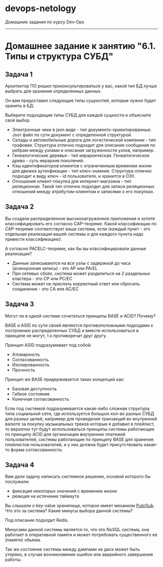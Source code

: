 # devops-netology
Домашние задания по курсу Dev-Ops

------

# Домашнее задание к занятию "6.1. Типы и структура СУБД"


## Задача 1


Архитектор ПО решил проконсультироваться у вас, какой тип БД
лучше выбрать для хранения определенных данных.

Он вам предоставил следующие типы сущностей, которые нужно будет хранить в БД:

Выберите подходящие типы СУБД для каждой сущности и объясните свой выбор.

- Электронные чеки в json виде - тип документо-ориентированные. Jsoт файл по сути документ с определенной структурой. 
- Склады и автомобильные дороги для логистической компании - тип графовая. Структура отлично подходит для описания сообщения по ребрам между узлами и описания загруженности узлов, например. 
- Генеалогические деревья - тип иерархическая. Генеалогическое древо - суть иерархия поколений.
- Кэш идентификаторов клиентов с ограниченным временем жизни для движка аутенфикации - тип ключ-знаение. Структура отлично подходит к виду ключ - id пользователя, и хранится в ОЗУ.
- Отношения клиент-покупка для интернет-магазина - тип реляционная. Такой тип отлично подходит для записи реляционных отношений между атрибутом-клиентом и записями о его покупках. 


## Задача 2


Вы создали распределенное высоконагруженное приложение и хотите классифицировать его согласно
CAP-теореме. Какой классификации по CAP-теореме соответствует ваша система, если
(каждый пункт - это отдельная реализация вашей системы и для каждого пункта надо привести классификацию):

А согласно PACELC-теореме, как бы вы классифицировали данные реализации?

- Данные записываются на все узлы с задержкой до часа (асинхронная запись) - это AP или PA/EL
- При сетевых сбоях, система может разделиться на 2 раздельных кластера - это CP или PC/EC
- Система может не прислать корректный ответ или сбросить соединение - это CA или AC/EC


## Задача 3


Могут ли в одной системе сочетаться принципы BASE и ACID? Почему?

  BASE и ASID по сути своей являются противоположными подходами к построению распределенных СУБД и вместе использоваться в принципе не могут, т.к противоречат друг другу.

  Принцип ASID подразумевает под собой:

   - Атомаронсть
   - Согласованность
   - Изолированность
   - Прочность

  Принцип же BASE придерживается таких концепций как:

   - Базовая доступность
   - Гибкое состояние
   - Конечная согласованность

  Если под системой подразумевается какая-либо сложная структура типа социальной сети, где используется большое кол-во разных СУБД для разных целей, например для проведения транзакций во внутренней валюте за покупку музыкальных треков которые я добавил в плейлист, то вероятно тут будут использоваться принципы системы работающие по принципу ACID для организации внутренних платежей пользователей, системы работающие по принципу BASE для хранения плейлистов пользователей, и у них должна будет присутствовать какая-то форма согласованности.


## Задача 4


Вам дали задачу написать системное решение, основой которого бы послужили:

- фиксация некоторых значений с временем жизни
- реакция на истечение таймаута

Вы слышали о key-value хранилище, которое имеет механизм [Pub/Sub](https://habr.com/ru/post/278237/).
Что это за система? Какие минусы выбора данной системы?

 Под описание подходит Redis.

 Минусами данной системы является то, что это NoSQL система, она работает в оперативной памяти и может потребовать существенного ее (памяти) обьема.

 Так же состояние системы между дампами на диск может быть утеряно, в случае возникновения ошибок или аварийного завершения работы.
